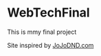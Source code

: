 # WebTechFinal

This is mmy final project

Site inspired by [JoJoDND.com](https://www.jojodnd.com/)
